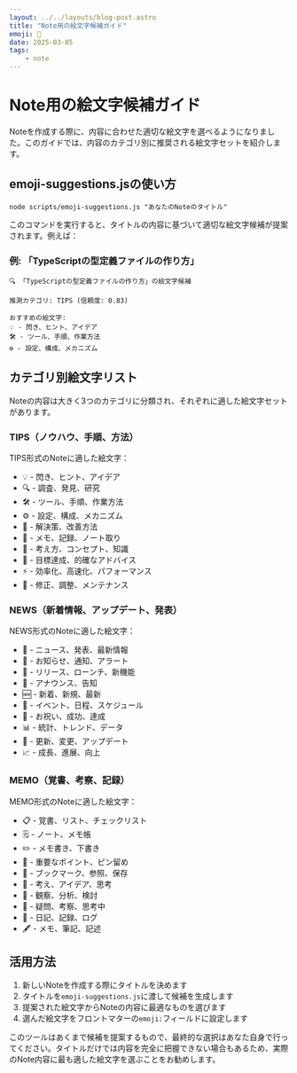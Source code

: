 ```yaml
---
layout: ../../layouts/blog-post.astro
title: "Note用の絵文字候補ガイド"
emoji: 🎨
date: 2025-03-05
tags:
    - note
---
```


# Note用の絵文字候補ガイド

Noteを作成する際に、内容に合わせた適切な絵文字を選べるようになりました。このガイドでは、内容のカテゴリ別に推奨される絵文字セットを紹介します。

## emoji-suggestions.jsの使い方

```
node scripts/emoji-suggestions.js "あなたのNoteのタイトル"
```

このコマンドを実行すると、タイトルの内容に基づいて適切な絵文字候補が提案されます。例えば：

### 例: 「TypeScriptの型定義ファイルの作り方」

```
🔍 「TypeScriptの型定義ファイルの作り方」の絵文字候補

推測カテゴリ: TIPS (信頼度: 0.83)

おすすめの絵文字:
💡 - 閃き、ヒント、アイデア
🛠️ - ツール、手順、作業方法
⚙️ - 設定、構成、メカニズム
```

## カテゴリ別絵文字リスト

Noteの内容は大きく3つのカテゴリに分類され、それぞれに適した絵文字セットがあります。

### TIPS（ノウハウ、手順、方法）

TIPS形式のNoteに適した絵文字：

- 💡 - 閃き、ヒント、アイデア
- 🔍 - 調査、発見、研究
- 🛠️ - ツール、手順、作業方法
- ⚙️ - 設定、構成、メカニズム
- 🧩 - 解決策、改善方法
- 📝 - メモ、記録、ノート取り
- 🧠 - 考え方、コンセプト、知識
- 🎯 - 目標達成、的確なアドバイス
- ⚡ - 効率化、高速化、パフォーマンス
- 🔧 - 修正、調整、メンテナンス

### NEWS（新着情報、アップデート、発表）

NEWS形式のNoteに適した絵文字：

- 📰 - ニュース、発表、最新情報
- 🔔 - お知らせ、通知、アラート
- 🚀 - リリース、ローンチ、新機能
- 📢 - アナウンス、告知
- 🆕 - 新着、新規、最新
- 📅 - イベント、日程、スケジュール
- 🎉 - お祝い、成功、達成
- 📊 - 統計、トレンド、データ
- 🔄 - 更新、変更、アップデート
- 📈 - 成長、進展、向上

### MEMO（覚書、考察、記録）

MEMO形式のNoteに適した絵文字：

- 📋 - 覚書、リスト、チェックリスト
- 🗒️ - ノート、メモ帳
- ✏️ - メモ書き、下書き
- 📌 - 重要なポイント、ピン留め
- 🔖 - ブックマーク、参照、保存
- 💭 - 考え、アイデア、思考
- 🧐 - 観察、分析、検討
- 🤔 - 疑問、考察、思考中
- 📓 - 日記、記録、ログ
- 🖋️ - メモ、筆記、記述

## 活用方法

1. 新しいNoteを作成する際にタイトルを決めます
2. タイトルを`emoji-suggestions.js`に渡して候補を生成します
3. 提案された絵文字からNoteの内容に最適なものを選びます
4. 選んだ絵文字をフロントマターの`emoji:`フィールドに設定します

このツールはあくまで候補を提案するもので、最終的な選択はあなた自身で行ってください。タイトルだけでは内容を完全に把握できない場合もあるため、実際のNote内容に最も適した絵文字を選ぶことをお勧めします。
